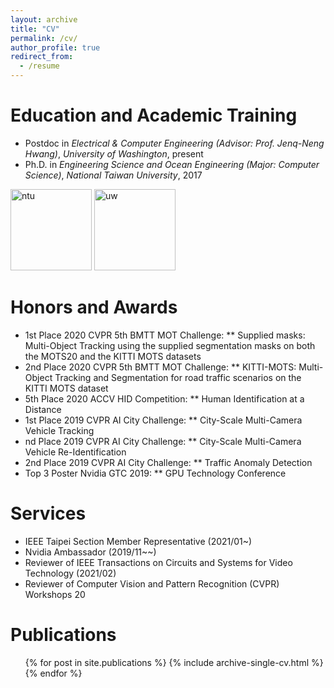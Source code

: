 ```yaml
---
layout: archive
title: "CV"
permalink: /cv/
author_profile: true
redirect_from:
  - /resume
---
```


<!-- {% include base_path %} -->

Education and Academic Training
======
* Postdoc in *Electrical & Computer Engineering (Advisor: Prof. Jenq-Neng Hwang)*, *University of Washington*, present
* Ph.D. in *Engineering Science and Ocean Engineering (Major: Computer Science)*, *National Taiwan University*, 2017


<img src="https://hungminhsu.github.io/images/cv/ntu.png" alt="ntu" width ="130" height="130"/>
<img src="https://hungminhsu.github.io/images/cv/uw.png" alt="uw" width ="130" height="130"/>


Honors and Awards
======
* 1st Place 2020 CVPR 5th BMTT MOT Challenge:
** Supplied masks: Multi-Object Tracking using the supplied segmentation masks on both the MOTS20 and the KITTI MOTS datasets
* 2nd Place 2020 CVPR 5th BMTT MOT Challenge:
** KITTI-MOTS: Multi-Object Tracking and Segmentation for road traffic scenarios on the KITTI MOTS dataset
* 5th Place 2020 ACCV HID Competition:
** Human Identification at a Distance
* 1st Place 2019 CVPR AI City Challenge:
** City-Scale Multi-Camera Vehicle Tracking
* nd Place 2019 CVPR AI City Challenge:
** City-Scale Multi-Camera Vehicle Re-Identification
* 2nd Place 2019 CVPR AI City Challenge:
** Traffic Anomaly Detection
* Top 3 Poster Nvidia GTC 2019:
** GPU Technology Conference

Services
======
* IEEE Taipei Section Member Representative (2021/01~)
* Nvidia Ambassador (2019/11~~)
* Reviewer of IEEE Transactions on Circuits and Systems for Video Technology (2021/02)
* Reviewer of Computer Vision and Pattern Recognition (CVPR) Workshops 20


<!-- Working Experiences
======
* [Summer 2021] Incoming Applied Scientist Intern, Amazon, Bellevue
* [Jun 2020 - Sep 2020] Software Engineer Intern, ASML, San Diego (Virtual)
* [Jun 2019 - Aug 2019] Machine Learning Engineer Intern, Envive Inc., Taipei
* [Jun 2018 - Aug 2018] Machine Learning Engineer Intern, Envive Inc., Taipei

<img src="https://yangchris11.github.io/images/cv/amazonlab126.png" alt="amazon126_logo" width="170"/>  
<img src="https://yangchris11.github.io/images/cv/asml.png" alt="asml_logo" width="130"/>
<img src="https://yangchris11.github.io/images/cv/envive.png" alt="envive_logo" width="120"/>-->


<!-- Teaching Experiences
======
* Machine Learning 

* Deep Learning for Computer Vision-->


Publications
======
  <ul>{% for post in site.publications %}
    {% include archive-single-cv.html %}
  {% endfor %}</ul>
  